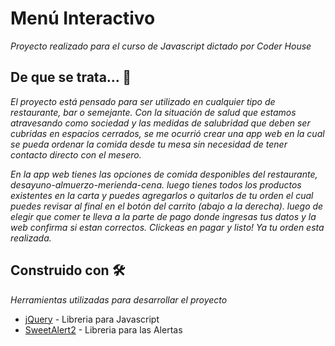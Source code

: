 # Menú Interactivo

_Proyecto realizado para el curso de Javascript dictado por Coder House_

## De que se trata... 🚀

_El proyecto está pensado para ser utilizado en cualquier tipo de restaurante, bar o semejante. Con la situación de salud que estamos atravesando como sociedad y las medidas de salubridad que deben ser cubridas en espacios cerrados, se me ocurrió crear una app web en la cual se pueda ordenar la comida desde tu mesa sin necesidad de tener contacto directo con el mesero._

_En la app web tienes las opciones de comida desponibles del restaurante, desayuno-almuerzo-merienda-cena. luego tienes todos los productos existentes en la carta y puedes agregarlos o quitarlos de  tu orden el cual puedes revisar al final en el botón del carrito (abajo a la derecha). luego de elegir que comer te lleva a la parte de pago donde ingresas tus datos y la web confirma si estan correctos. Clickeas en pagar y listo! Ya tu orden esta realizada._

## Construido con 🛠️

_Herramientas utilizadas para desarrollar el proyecto_

* [jQuery](https://jquery.com/) - Libreria para Javascript
* [SweetAlert2](https://sweetalert2.github.io/) - Libreria para las Alertas
